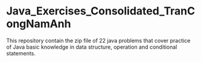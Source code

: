 # Java_Exercises_Consolidated_TranCongNamAnh

This repository contain the zip file of 22 java problems that cover practice of Java basic knowledge in data structure, operation and conditional statements.

